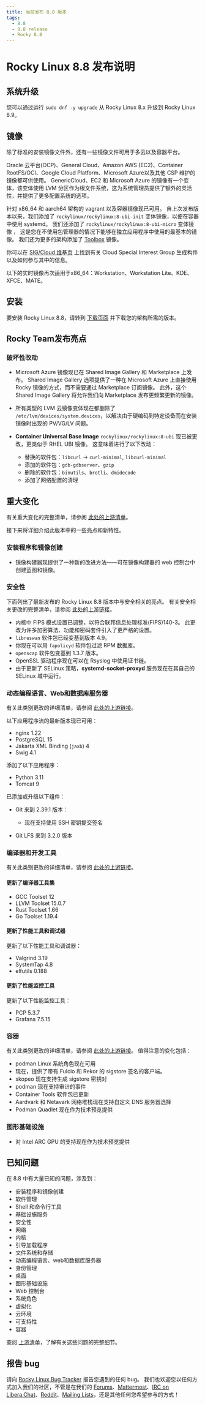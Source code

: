 ```yaml
---
title: 当前发布 8.8 版本
tags:
  - 8.8
  - 8.8 release
  - Rocky 8.8
---
```


# Rocky Linux 8.8 发布说明

## 系统升级

您可以通过运行 `sudo dnf -y upgrade` 从 Rocky Linux 8.x 升级到 Rocky Linux 8.9。

## 镜像

除了标准的安装镜像文件外，还有一些镜像文件可用于多云以及容器平台。

Oracle 云平台(OCP)、General Cloud、Amazon AWS (EC2)、Container RootFS/OCI、Google Cloud Platform、Microsoft Azure以及其他 CSP 维护的镜像都可供使用。 GenericCloud、EC2 和 Microsoft Azure 的镜像有一个变体，该变体使用 LVM 分区作为根文件系统，这为系统管理员提供了额外的灵活性，并提供了更多配置系统的选项。

针对 x86_64 和 aarch64 架构的 vagrant 以及容器镜像现已可用。 自上次发布版本以来，我们添加了 `rockylinux/rockylinux:8-ubi-init` 变体镜像，以便在容器中使用 systemd。 我们还添加了 `rockylinux/rockylinux:8-ubi-micro` 变体镜像 ， 这是您在不使用包管理器的情况下能够在独立应用程序中使用的最基本的镜像。 我们还为更多的架构添加了 [Toolbox](https://containertoolbx.org/) 镜像。

你可以在 [SIG/Cloud 维基页](https://sig-cloud.rocky.page/) 上找到有关 Cloud Special Interest Group 生成构件以及如何参与其中的信息。

以下的实时镜像再次适用于x86_64：Workstation、Workstation Lite、KDE、XFCE、MATE。

## 安装

要安装 Rocky Linux 8.8，请转到 [下载页面](https://rockylinux.org/download/) 并下载您的架构所需的版本。

## Rocky Team发布亮点

### 破坏性改动

* Microsoft Azure 镜像现已在 Shared Image Gallery 和 Marketplace 上发布。 Shared Image Gallery 选项提供了一种在 Microsoft Azure 上直接使用 Rocky 镜像的方式，而不需要通过 Marketplace 订阅镜像。 此外，这个 Shared Image Gallery 将允许我们向 Marketplace 发布更频繁更新的镜像。
* 所有类型的 LVM 云镜像变体现在都删除了 `/etc/lvm/devices/system.devices`，以解决由于硬编码到特定设备而在安装镜像时出现的 PV/VG/LV 问题。
* **Container Universal Base Image** `rockylinux/rockylinux:8-ubi` 现已被更改，更类似于 RHEL UBI 镜像。 这意味着进行了以下改动：

    * 替换的软件包：`libcurl` -> `curl-minimal`, `libcurl-minimal`
    * 添加的软件包：`gdb-gdbserver`、`gzip`
    * 删除的软件包：`binutils`、`brotli`、`dmidecode`
    * 添加了网络配置的清理

## 重大变化

有关重大变化的完整清单，请参阅 [此处的上游清单](https://access.redhat.com/documentation/en-us/red_hat_enterprise_linux/8/html/8.8_release_notes/overview#overview-major-changes)。

接下来将详细介绍此版本中的一些亮点和新特性。

### 安装程序和镜像创建

* 镜像构建器现提供了一种新的改进方法——可在镜像构建器的 web 控制台中创建蓝图和镜像。

### 安全性

下面列出了最新发布的 Rocky Linux 8.8 版本中与安全相关的亮点。 有关安全相关更改的完整清单，请参阅 [此处的上游链接](https://access.redhat.com/documentation/en-us/red_hat_enterprise_linux/8/html/8.8_release_notes/new-features#new-features-security)。

* 内核中 FIPS 模式设置已调整，以符合联邦信息处理标准(FIPS)140-3。 此更改为许多加密算法、功能和密码套件引入了更严格的设置。
* `libreswan` 软件包已经变基到版本 4.9。
* 你现在可以用 `fapolicyd` 软件包过滤 RPM 数据库。
* `openscap` 软件包变基到 1.3.7 版本。
* OpenSSL 驱动程序现在可以在 Rsyslog 中使用证书链。
* 由于更新了 SELinux 策略，**systemd-socket-proxyd** 服务现在在其自己的 SELinux 域中运行。

### 动态编程语言、Web和数据库服务器

有关此类别更改的详细清单，请参阅 [此处的上游链接](https://access.redhat.com/documentation/en-us/red_hat_enterprise_linux/8/html/8.8_release_notes/new-features#new-features-dynamic-programming-languages-web-and-database-servers)。

以下应用程序流的最新版本现已可用：

* nginx 1.22
* PostgreSQL 15
* Jakarta XML Binding (`jaxb`) 4
* Swig 4.1

添加了以下应用程序：

* Python 3.11
* Tomcat 9

已添加或升级以下组件：

* Git 来到 2.39.1 版本：

    * 现在支持使用 SSH 密钥提交签名

* Git LFS 来到 3.2.0 版本

### 编译器和开发工具

有关此类别更改的详细清单，请参阅 [此处的上游链接](https://access.redhat.com/documentation/en-us/red_hat_enterprise_linux/8/html/8.8_release_notes/new-features#new-features-compilers-and-development-tools)。

#### 更新了编译器工具集

* GCC Toolset 12
* LLVM Toolset 15.0.7
* Rust Toolset 1.66
* Go Toolset 1.19.4

#### 更新了性能工具和调试器

更新了以下性能工具和调试器：

* Valgrind 3.19
* SystemTap 4.8
* elfutils 0.188

#### 更新了性能监控工具

更新了以下性能监控工具：

* PCP 5.3.7
* Grafana 7.5.15

### 容器

有关此类别更改的详细清单，请参阅 [此处的上游链接](https://access.redhat.com/documentation/en-us/red_hat_enterprise_linux/8/html/8.8_release_notes/new-features#new-features-containers)。 值得注意的变化包括：

* podman Linux 系统角色现在可用
* 现在，提供了带有 Fulcio 和 Rekor 的 sigstore 签名的客户端。
* skopeo 现在支持生成 sigstore 密钥对
* podman 现在支持审计的事件
* Container Tools 软件包已更新
* Aardvark 和 Netavark 网络堆栈现在支持自定义 DNS 服务器选择
* Podman Quadlet 现在作为技术预览提供

### 图形基础设施

* 对 Intel ARC GPU 的支持现在作为技术预览提供

## 已知问题

在 8.8 中有大量已知的问题，涉及到：

* 安装程序和镜像创建
* 软件管理
* Shell 和命令行工具
* 基础设施服务
* 安全性
* 网络
* 内核
* 引导加载程序
* 文件系统和存储
* 动态编程语言、web和数据库服务器
* 身份管理
* 桌面
* 图形基础设施
* Web 控制台
* 系统角色
* 虚拟化
* 云环境
* 可支持性
* 容器

查阅 [上游清单](https://access.redhat.com/documentation/en-us/red_hat_enterprise_linux/8/html/8.8_release_notes/known-issues)，了解有关这些问题的完整细节。

## 报告 bug

请向 [Rocky Linux Bug Tracker](https://bugs.rockylinux.org/) 报告您遇到的任何 bug。 我们也欢迎您以任何方式加入我们的社区，不管是在我们的 [Forums](https://forums.rockylinux.org)、[Mattermost](https://chat.rockylinux.org)、[IRC on Libera.Chat](irc://irc.liberachat/rockylinux)、[Reddit](https://reddit.com/r/rockylinux)、[Mailing Lists](https://lists.resf.org)，还是其他任何您希望参与的方式！
